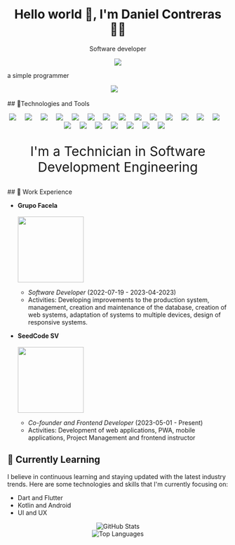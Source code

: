 <h1 align='center'> Hello world 👋, I'm Daniel Contreras   👨‍💻 </h1>

<p align='center'>
 Software developer
</p>

<p align='center'>
 <img  src="https://i.pinimg.com/originals/e0/f4/a4/e0f4a40807e01f846aa0d77f738ba721.png">
</p>
<p>
a simple programmer
</p>

<p align='center'>
  <a href="https://www.linkedin.com/in/danniel-conntreras/"><img src="https://img.shields.io/badge/linkedin-%230077B5.svg?&style=for-the-badge&logo=linkedin&logoColor=white" /></a>&nbsp;&nbsp;&nbsp;&nbsp;
</p>
## 🔧Technologies and Tools
<p align='center'>
  <img src="https://img.shields.io/badge/Vue.js-35495E?style=for-the-badge&logo=vuedotjs&logoColor=4FC08D"/>&nbsp;&nbsp;&nbsp;&nbsp;
  <img src="https://img.shields.io/badge/React-20232A?style=for-the-badge&logo=react&logoColor=61DAFB"/>&nbsp;&nbsp;&nbsp;&nbsp;
  <img src="https://img.shields.io/badge/TypeScript-007ACC?style=for-the-badge&logo=typescript&logoColor=white" />&nbsp;&nbsp;&nbsp;&nbsp;
  <img src="https://img.shields.io/badge/JavaScript-323330?style=for-the-badge&logo=javascript&logoColor=F7DF1E"/>&nbsp;&nbsp;&nbsp;&nbsp;
  <img src="https://img.shields.io/badge/HTML5-E34F26?style=for-the-badge&logo=html5&logoColor=white"/>&nbsp;&nbsp;&nbsp;&nbsp;
  <img src="https://img.shields.io/badge/CSS3-1572B6?style=for-the-badge&logo=css3&logoColor=white"/>&nbsp;&nbsp;&nbsp;&nbsp;
  <img src="https://img.shields.io/badge/PHP-777BB4?style=for-the-badge&logo=php&logoColor=white"/>&nbsp;&nbsp;&nbsp;&nbsp;
  <img src="https://img.shields.io/badge/Tailwind_CSS-38B2AC?style=for-the-badge&logo=tailwind-css&logoColor=white" />&nbsp;&nbsp;&nbsp;&nbsp;
  <img src="https://img.shields.io/badge/MySQL-00000F?style=for-the-badge&logo=mysql&logoColor=white"/>&nbsp;&nbsp;&nbsp;&nbsp;
  <img src="https://img.shields.io/badge/Node.js-43853D?style=for-the-badge&logo=node.js&logoColor=white"/>&nbsp;&nbsp;&nbsp;&nbsp;
  <img src="https://img.shields.io/badge/React_Native-20232A?style=for-the-badge&logo=react&logoColor=61DAFB"/>&nbsp;&nbsp;&nbsp;&nbsp;
  <img src="https://img.shields.io/badge/Microsoft%20SQL%20Server-00000F?style=for-the-badge&logo=microsoft%20sql%20server&logoColor=white"/>&nbsp;&nbsp;&nbsp;&nbsp;
  <img src="https://img.shields.io/badge/-ApolloGraphQL-311C87?style=for-the-badge&logo=apollo-graphql"/>&nbsp;&nbsp;&nbsp;&nbsp;
  <img src="https://img.shields.io/badge/expo-1C1E24?style=for-the-badge&logo=expo&logoColor=#D04A37"/>&nbsp;&nbsp;&nbsp;&nbsp;
  <img src="https://img.shields.io/badge/express.js-%23404d59.svg?style=for-the-badge&logo=express&logoColor=%2361DAFB"/>&nbsp;&nbsp;&nbsp;&nbsp;
    <img src="https://img.shields.io/badge/nestjs-%23E0234E.svg?style=for-the-badge&logo=nestjs&logoColor=white"/>&nbsp;&nbsp;&nbsp;&nbsp;
  <img src="https://img.shields.io/badge/Next-black?style=for-the-badge&logo=next.js&logoColor=white"/>&nbsp;&nbsp;&nbsp;&nbsp;
  <img src="https://img.shields.io/badge/Nuxt-002E3B?style=for-the-badge&logo=nuxtdotjs&logoColor=#00DC82"/>&nbsp;&nbsp;&nbsp;&nbsp;
  <img src="https://img.shields.io/badge/-GraphQL-E10098?style=for-the-badge&logo=graphql&logoColor=white"/>&nbsp;&nbsp;&nbsp;&nbsp;
    <img src="https://img.shields.io/badge/CSharp%23-%23239120.svg?style=for-the-badge&logo=c-sharp&logoColor=white"/>&nbsp;&nbsp;&nbsp;&nbsp
  <img src="https://img.shields.io/badge/Astro-bde0fe?style=for-the-badge&logo=Astro&logoColor=black" />&nbsp;&nbsp;&nbsp;&nbsp
</p>

<p align='center' style="font-size:30px">
  I'm a Technician in Software Development Engineering
</p>
## 💼 Work Experience

- **Grupo Facela**
  <br/>
  <br/>
  <img src="https://grupofacela.com/wp-content/uploads/2019/02/main-logo-facela-top.png" style="width:150px" />
   <br/>
  - *Software Developer* (2022-07-19 - 2023-04-2023)
  - Activities: Developing improvements to the production system, management, creation and maintenance of the database, creation of web systems, adaptation of systems to multiple devices, design of responsive systems.

- **SeedCode SV**
   <br/>
  <br/>
  <img src="https://i.pinimg.com/originals/3d/4d/30/3d4d3090408e27d955138dda9f7969ac.png" style="width:150px" />
   <br/>
  - *Co-founder and Frontend Developer* (2023-05-01 - Present)
  - Activities: Development of web applications, PWA, mobile applications, Project Management and frontend instructor

## 🌱 Currently Learning

I believe in continuous learning and staying updated with the latest industry trends. Here are some technologies and skills that I'm currently focusing on:

- Dart and Flutter 
- Kotlin and Android
- UI and UX

<!-- Reemplaza {username} con tu nombre de usuario de GitHub -->
<!-- Reemplaza {username} con tu nombre de usuario de GitHub -->
<div align="center">
  <img src="https://github-readme-stats.vercel.app/api?username=danniel-contreras&show_icons=true&count_private=true&theme=radical" alt="GitHub Stats" />
</div>

<!-- Reemplaza {username} con tu nombre de usuario de GitHub -->
<div align="center">
  <img src="https://github-readme-stats.vercel.app/api/top-langs/?username=danniel-contreras&layout=compact&theme=radical" alt="Top Languages" />
</div>


